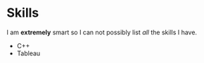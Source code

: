# Skills

I am **extremely** smart so I can not possibly list _all_ the skills I have. 
- C++
- Tableau
